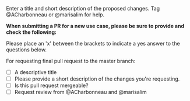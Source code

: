 Enter a title and short description of the proposed changes. Tag @ACharbonneau or @marisalim for help.

**When submitting a PR for a new use case, please be sure to provide and check the following:**

Please place an 'x' between the brackets to indicate a yes answer to the questions below.

For requesting final pull request to the master branch:
- [ ] A descriptive title
- [ ] Please provide a short description of the changes you're requesting.
- [ ] Is this pull request mergeable?
- [ ] Request review from @ACharbonneau and @marisalim
